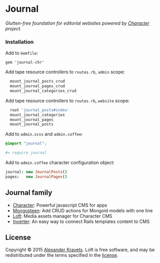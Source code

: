 # Journal

*Glutten-free foundation for editorial websites powered by [Character](https://github.com/slate-studio/chr) project.*


### Installation

Add to ```Gemfile```:

    gem 'journal-chr'

Add tape resource controllers to ```routes.rb```, `admin` scope:

```ruby
  mount_journal_posts_crud
  mount_journal_pages_crud
  mount_journal_categories_crud
```

Add tape resource controllers to ```routes.rb```, `website` scope:

```ruby
  root 'journal_posts#index'
  mount_journal_categories
  mount_journal_pages
  mount_journal_posts
```

Add to ```admin.scss``` and ```admin.coffee```:

```scss
@import "journal";
```

```coffee
#= require journal
```

Add to ```admin.coffee``` character configuration object:

```coffee
journal: new JournalPosts()
pages:   new JournalPages()
```


## Journal family

- [Character](https://github.com/slate-studio/chr): Powerful javascript CMS for apps
- [Mongosteen](https://github.com/slate-studio/mongosteen): Add CRUD actions for Mongoid models with one line
- [Loft](https://github.com/slate-studio/loft): Media assets manager for Character CMS
- [Inverter](https://github.com/slate-studio/inverter): An easy way to connect Rails templates content to CMS


## License

Copyright © 2015 [Alexander Kravets](https://github.com/alexkravets). Loft is free software, and may be redistributed under the terms specified in the [license](LICENSE.md).